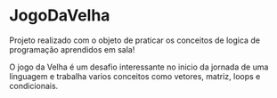 # JogoDaVelha

Projeto realizado com o objeto de praticar os conceitos de logica de programação aprendidos em sala!

O jogo da Velha é um desafio interessante no inicio da jornada de uma linguagem e trabalha varios conceitos como vetores, matriz, loops e condicionais.